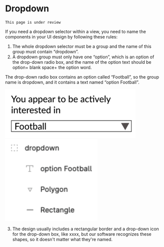 # Dropdown 

```danger
This page is under review
```

If you need a dropdown selector within a view, you need to name the components in your UI design by following these rules:

1. The whole dropdown selector must be a group and the name of this group must contain “dropdown”.
2. A dropdown group must only have one “option”, which is an option of the drop-down radio box, and the name of the option text should be option+ blank space+ the option word. 

The drop-down radio box contains an option called “Football”, so the group name is dropdown, and it contains a text named “option Football”.

![figure 1](https://raw.githubusercontent.com/ImagineThisNHS/ImagineThisNHS.github.io/master/guidelines/assets/dropdown/dropdown%20fig%201.png) ![figure 2](https://raw.githubusercontent.com/ImagineThisNHS/ImagineThisNHS.github.io/master/guidelines/assets/dropdown/dropdown%20fig%202.png)


3. The design usually includes a rectangular border and a drop-down icon for the drop-down box, like xxxx, but our software recognizes these shapes, so it doesn't matter what they're named.

